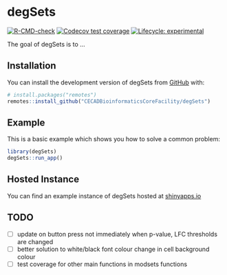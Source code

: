 
# degSets

<!-- badges: start -->
[![R-CMD-check](https://github.com/CECADBioinformaticsCoreFacility/degSets/workflows/R-CMD-check/badge.svg)](https://github.com/CECADBioinformaticsCoreFacility/degSets/actions)
[![Codecov test coverage](https://codecov.io/gh/CECADBioinformaticsCoreFacility/degSets/branch/master/graph/badge.svg)](https://app.codecov.io/gh/CECADBioinformaticsCoreFacility/degSets?branch=master)
[![Lifecycle: experimental](https://img.shields.io/badge/lifecycle-experimental-orange.svg)](https://lifecycle.r-lib.org/articles/stages.html#experimental)
<!-- badges: end -->

The goal of degSets is to ...

## Installation

You can install the development version of degSets from [GitHub](https://github.com/) with:

``` r
# install.packages("remotes")
remotes::install_github("CECADBioinformaticsCoreFacility/degSets")
```

## Example

This is a basic example which shows you how to solve a common problem:

``` r
library(degSets)
degSets::run_app()
```

## Hosted Instance

You can find an example instance of degSets hosted at [shinyapps.io](https://richardjacton.shinyapps.io/degSets/)


## TODO

- [ ] update on button press not immediately when p-value, LFC thresholds are changed
- [ ] better solution to white/black font colour change in cell background colour
- [ ] test coverage for other main functions in modsets functions
